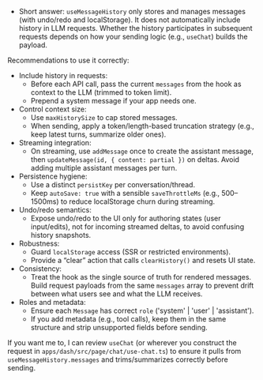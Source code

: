 - Short answer: `useMessageHistory` only stores and manages messages (with undo/redo and localStorage). It does not automatically include history in LLM requests. Whether the history participates in subsequent requests depends on how your sending logic (e.g., `useChat`) builds the payload.

Recommendations to use it correctly:
- Include history in requests:
  - Before each API call, pass the current `messages` from the hook as context to the LLM (trimmed to token limit).
  - Prepend a system message if your app needs one.
- Control context size:
  - Use `maxHistorySize` to cap stored messages.
  - When sending, apply a token/length-based truncation strategy (e.g., keep latest turns, summarize older ones).
- Streaming integration:
  - On streaming, use `addMessage` once to create the assistant message, then `updateMessage(id, { content: partial })` on deltas. Avoid adding multiple assistant messages per turn.
- Persistence hygiene:
  - Use a distinct `persistKey` per conversation/thread.
  - Keep `autoSave: true` with a sensible `saveThrottleMs` (e.g., 500–1500ms) to reduce localStorage churn during streaming.
- Undo/redo semantics:
  - Expose undo/redo to the UI only for authoring states (user input/edits), not for incoming streamed deltas, to avoid confusing history snapshots.
- Robustness:
  - Guard `localStorage` access (SSR or restricted environments).
  - Provide a “clear” action that calls `clearHistory()` and resets UI state.
- Consistency:
  - Treat the hook as the single source of truth for rendered messages. Build request payloads from the same `messages` array to prevent drift between what users see and what the LLM receives.
- Roles and metadata:
  - Ensure each `Message` has correct `role` ('system' | 'user' | 'assistant').
  - If you add metadata (e.g., tool calls), keep them in the same structure and strip unsupported fields before sending.

If you want me to, I can review `useChat` (or wherever you construct the request in `apps/dash/src/page/chat/use-chat.ts`) to ensure it pulls from `useMessageHistory.messages` and trims/summarizes correctly before sending.